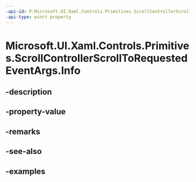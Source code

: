 ```yaml
---
-api-id: P:Microsoft.UI.Xaml.Controls.Primitives.ScrollControllerScrollToRequestedEventArgs.Info
-api-type: winrt property
---
```


# Microsoft.UI.Xaml.Controls.Primitives.ScrollControllerScrollToRequestedEventArgs.Info

<!--
public Microsoft.UI.Xaml.Controls.ScrollInfo Info { get; set; }
-->


## -description

## -property-value

## -remarks

## -see-also

## -examples



